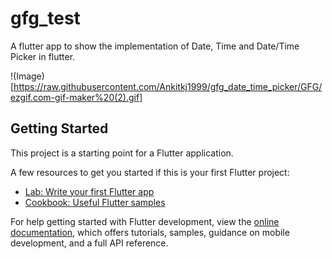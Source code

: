 # gfg_test

A flutter app to show the implementation of Date, Time and Date/Time Picker in flutter.

!(Image)[https://raw.githubusercontent.com/Ankitkj1999/gfg_date_time_picker/GFG/ezgif.com-gif-maker%20(2).gif]
## Getting Started

This project is a starting point for a Flutter application.

A few resources to get you started if this is your first Flutter project:

- [Lab: Write your first Flutter app](https://docs.flutter.dev/get-started/codelab)
- [Cookbook: Useful Flutter samples](https://docs.flutter.dev/cookbook)

For help getting started with Flutter development, view the
[online documentation](https://docs.flutter.dev/), which offers tutorials,
samples, guidance on mobile development, and a full API reference.
